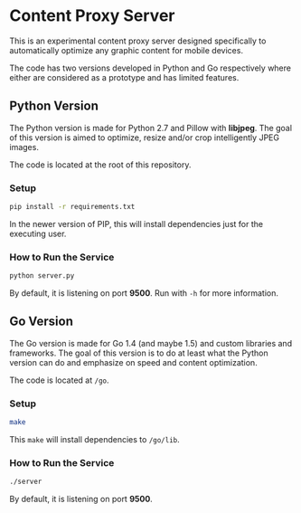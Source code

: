 # Content Proxy Server

This is an experimental content proxy server designed specifically to
automatically optimize any graphic content for mobile devices.

The code has two versions developed in Python and Go respectively where either
are considered as a prototype and has limited features.

## Python Version

The Python version is made for Python 2.7 and Pillow with **libjpeg**. The goal
of this version is aimed to optimize, resize and/or crop intelligently JPEG images.

The code is located at the root of this repository.

### Setup

```bash
pip install -r requirements.txt
```

In the newer version of PIP, this will install dependencies just for the executing user.

### How to Run the Service

```bash
python server.py
```

By default, it is listening on port **9500**. Run with `-h` for more information.

## Go Version

The Go version is made for Go 1.4 (and maybe 1.5) and custom libraries and
frameworks. The goal of this version is to do at least what the Python version
can do and emphasize on speed and content optimization.

The code is located at `/go`.

### Setup

```bash
make
```

This `make` will install dependencies to `/go/lib`.

### How to Run the Service

```bash
./server
```

By default, it is listening on port **9500**.
